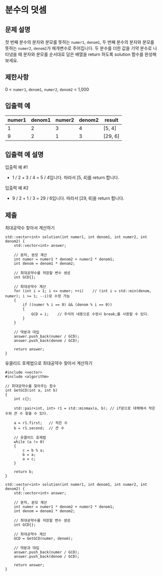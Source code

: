 # 분수의 덧셈

## 문제 설명

첫 번째 분수의 분자와 분모를 뜻하는 `numer1`, `denom1`, 두 번째 분수의 분자와 분모를 뜻하는 `numer2`, `denom2`가 매개변수로 주어집니다. 두 분수를 더한 값을 기약 분수로 나타냈을 때 분자와 분모를 순서대로 담은 배열을 return 하도록 solution 함수를 완성해보세요.

## 제한사항

0 < `numer1`, `denom1`, `numer2`, `denom2` < 1,000

## 입출력 예

numer1|denom1|numer2|denom2|result
---|---|---|---|---
1|2|3|4|[5, 4]
9|2|1|3|[29, 6]

## 입출력 예 설명

입출력 예 #1

+ 1 / 2 + 3 / 4 = 5 / 4입니다. 따라서 [5, 4]를 return 합니다.

입출력 예 #2

+ 9 / 2 + 1 / 3 = 29 / 6입니다. 따라서 [29, 6]을 return 합니다.

## 제출

최대공약수 찾아서 계산하기
```
std::vector<int> solution(int numer1, int denom1, int numer2, int denom2) {
    std::vector<int> answer;

    // 분자, 분모 계산
    int numer = numer1 * denom2 + numer2 * denom1;
    int denom = denom1 * denom2;

    // 최대공약수를 저장할 변수 생성
    int GCD{};

    // 최대공약수 계산
    for (int i = 1; i <= numer; ++i)    // (int i = std::min(denom, numer); i >= 1; --i)로 수정 가능
    {
        if ((numer % i == 0) && (denom % i == 0))
        {
            GCD = i;    // 주석의 내용으로 수정시 break;를 사용할 수 있다.
        }
    }

    // 약분과 대입
    answer.push_back(numer / GCD);
    answer.push_back(denom / GCD);

    return answer;
}
```

유클리드 호제법으로 최대공약수 찾아서 계산하기
```
#include <vector>
#include <algorithm>

// 최대공약수를 찾아주는 함수
int GetGCD(int a, int b)
{
    int c{};

    std::pair<int, int> r1 = std::minmax(a, b); // if문으로 대체해서 작은 수와 큰 수 찾을 수 있다.

    a = r1.first;   // 작은 수
    b = r1.second;  // 큰 수

    // 유클리드 호제법
    while (a != 0)
    {
        c = b % a;
        b = a;
        a = c;
    }
    
    return b;
}

std::vector<int> solution(int numer1, int denom1, int numer2, int denom2) {
    std::vector<int> answer;

    // 분자, 분모 계산
    int numer = numer1 * denom2 + numer2 * denom1;
    int denom = denom1 * denom2;

    // 최대공약수를 저장할 변수 생성
    int GCD{};

    // 최대공약수 계산
    GCD = GetGCD(numer, denom);

    // 약분과 대입
    answer.push_back(numer / GCD);
    answer.push_back(denom / GCD);

    return answer;
}
```